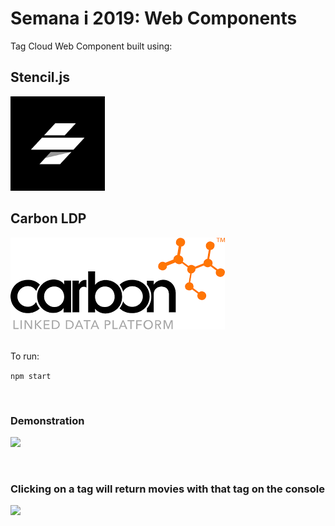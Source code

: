 # Semana i 2019: Web Components

Tag Cloud Web Component built using:

## Stencil.js
<img src="./img/stencil.png" width=30%></img>

## Carbon LDP
<img src="./img/carbonldp.png"></img>

<br>
To run:

``` npm start ``` 

<br>

### Demonstration
<img src="./img/demo.gif"></img>

<br>

### Clicking on a tag will return movies with that tag on the console
<img src="./img/console.png"></img>